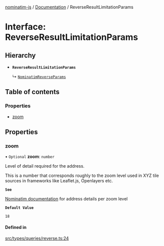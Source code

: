 [nominatim-js](../README.md) / [Documentation](../modules.md) / ReverseResultLimitationParams

# Interface: ReverseResultLimitationParams

## Hierarchy

- **`ReverseResultLimitationParams`**

  ↳ [`NominatimReverseParams`](NominatimReverseParams.md)

## Table of contents

### Properties

- [zoom](ReverseResultLimitationParams.md#zoom)

## Properties

### zoom

• `Optional` **zoom**: `number`

Level of detail required for the address.

This is a number that corresponds roughly to the zoom level used in XYZ tile sources in frameworks like Leaflet.js, Openlayers etc.

**`See`**

[Nominatim documentation](https://nominatim.org/release-docs/develop/api/Reverse/#result-limitation) for address details per zoom level

**`Default Value`**

`18`

#### Defined in

[src/types/queries/reverse.ts:24](https://github.com/blksnk/nominatim-js/blob/2f25718/src/types/queries/reverse.ts#L24)
